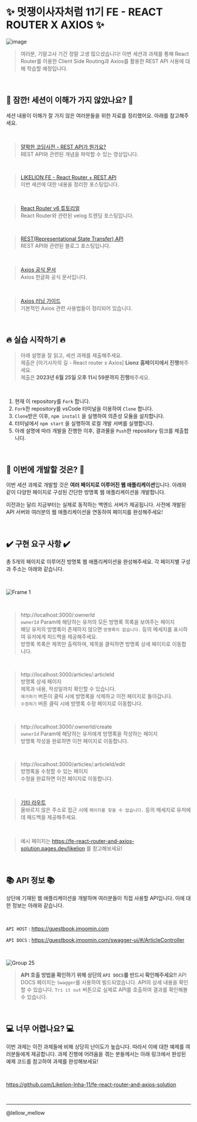 # ✨ 멋쟁이사자처럼 11기 FE - REACT ROUTER X AXIOS ✨

![image](https://github.com/Likelion-Inha-11/fe-react-router-and-axios/assets/79556112/5f71b9db-4147-4684-b867-44907a361e46)

> 여러분, 기말고사 기간 정말 고생 많으셨습니다! 이번 세션과 과제를 통해 React Router를 이용한 Client Side Routing과 Axios를 활용한 REST API 사용에 대해 학습할 예정입니다.

<br/>

## 🌿 잠깐! 세션이 이해가 가지 않았나요? 🌿

세션 내용이 이해가 잘 가지 않은 여러분들을 위한 자료를 정리했어요. 아래를 참고해주세요.

<br/>

> [얄팍한 코딩사전 - REST API가 뭔가요?](https://www.youtube.com/watch?v=iOueE9AXDQQ)  
> REST API와 관련된 개념을 파악할 수 있는 영상입니다.

<br/>

> [LIKELION FE - React Router + REST API](https://velog.io/@pexe99/LIKELION-FE-React-Router-REST-API)  
> 이번 세션에 대한 내용을 정리한 포스팅입니다.

<br/>

> [React Router v6 튜토리얼](https://velog.io/@velopert/react-router-v6-tutorial)  
> React Router와 관련된 velog 트렌딩 포스팅입니다.

<br/>

> [REST(Representational State Transfer) API](https://hudi.blog/rest-api/)  
> REST API와 관련된 블로그 포스팅입니다.

<br/>

> [Axios 공식 문서](https://axios-http.com/kr/docs/intro)  
> Axios 한글화 공식 문서입니다.

<br/>

> [Axios 러닝 가이드](https://yamoo9.github.io/axios/guide/usage.html#get-%EC%9A%94%EC%B2%AD)  
> 기본적인 Axios 관련 사용법들이 정리되어 있습니다.

<br/>

## 🔥 실습 시작하기 🔥

> 아래 설명을 잘 읽고, 세션 과제를 제출해주세요.  
> 제출은 [아기사자의 길 - React router x Axios] **Lionz 홈페이지에서 진행**해주세요.  
> 제출은 **2023년 6월 25일 오후 11시 59분까지 진행**해주세요.  

<br/>

1. 현재 이 repository를 `Fork` 합니다.
2. `Fork`한 repository를 vsCode 터미널을 이용하여 `Clone` 합니다.
3. `Clone`받은 이후, `npm install` 을 실행하여 의존성 모듈을 설치합니다.
4. 터미널에서 `npm start` 을 실행하여 로컬 개발 서버를 실행합니다.
5. 아래 설명에 따라 개발을 진행한 이후, 결과물을 `Push`한 repository 링크를 제출합니다.

<br/>

## 💫 이번에 개발할 것은? 💫

이번 세션 과제로 개발할 것은 **여러 페이지로 이루어진 웹 애플리케이션**입니다. 아래와 같이 다양한 페이지로 구성된 간단한 방명록 웹 애플리케이션을 개발합니다.    

이전과는 달리 지금부터는 실제로 동작하는 백엔드 서버가 제공됩니다. 사전에 개발된 API 서버와 여러분의 웹 애플리케이션을 연동하여 페이지를 완성해주세요!  

<br/>

## ✔️ 구현 요구 사항 ✔️

총 5개의 페이지로 이루어진 방명록 웹 애플리케이션을 완성해주세요. 각 페이지별 구성과 주소는 아래와 같습니다.  

<br/>

![Frame 1](https://github.com/Likelion-Inha-11/fe-react-router-and-axios/assets/79556112/d30da500-f0f6-4ba6-9323-64374ad0ba17)

<br/>

> http://localhost:3000/:ownerId    
> `ownerId` Param에 해당하는 유저의 모든 방명록 목록을 보여주는 페이지  
> 해당 유저의 방명록이 존재하지 않으면 `방명록이 없습니다.` 등의 메세지를 표시하여 유저에게 피드백을 제공해주세요.   
> 방명록 목록은 제목만 출력하며, 제목을 클릭하면 방명록 상세 페이지로 이동합니다.  

<br/>

> http://localhost:3000/articles/:articleId     
> 방명록 상세 페이지  
> 제목과 내용, 작성일까지 확인할 수 있습니다.  
> `제거하기` 버튼이 클릭 시에 방명록을 삭제하고 이전 페이지로 돌아갑니다.  
> `수정하기` 버튼 클릭 시에 방명록 수정 페이지로 이동합니다.  

<br/>

> http://localhost:3000/:ownerId/create   
> `ownerId` Param에 해당하는 유저에게 방명록을 작성하는 페이지  
> 방명록 작성을 완료하면 이전 페이지로 이동합니다.  

<br/>

> http://localhost:3000/articles/:articleId/edit  
> 방명록을 수정할 수 있는 페이지  
> 수정을 완료하면 이전 페이지로 이동합니다.  

<br/>

> [기타 라우트](https://github.com/faewafewaefw)  
> 올바르지 않은 주소로 접근 시에 `페이지를 찾을 수 없습니다.` 등의 메세지로 유저에데 패드백을 제공해주세요.  

<br/>

> 예시 페이지는 https://fe-react-router-and-axios-solution.pages.dev/likelion 를 참고해보세요!

<br/>

## 📚 API 정보 📚

상단에 기재된 웹 애플리케이션을 개발하며 여러분들이 직접 사용할 API입니다. 이에 대한 정보는 아래와 같습니다.

<br/>

`API HOST` : https://guestbook.jmoomin.com

`API DOCS` : https://guestbook.jmoomin.com/swagger-ui/#/ArticleController

<br/>

![Group 25](https://github.com/Likelion-Inha-11/fe-react-router-and-axios/assets/79556112/6220a8a2-7415-4b46-b575-6f04f329cd8e)

> **API 호출 방법을 확인하기 위해 상단의 `API DOCS`를 반드시 확인해주세요!!**
> API DOCS 페이지는 `Swagger`를 사용하여 빌드되었습니다.
> API의 상세 내용을 확인할 수 있습니다.
> `Tri it out` 버튼으로 실제로 API를 호출하여 결과를 확인해볼 수 있습니다.

<br/>

## 💻 너무 어렵나요? 💻

이번 과제는 이전 과제들에 비해 상당히 난이도가 높습니다. 따라서 이에 대한 예제를 여러분들에게 제공합니다. 과제 진행에 어려움을 겪는 분들께서는 아래 링크에서 완성된 예제 코드를 참고하여 과제를 완성해보세요!

<br/>

https://github.com/Likelion-Inha-11/fe-react-router-and-axios-solution

<br/>

---
@lellow_mellow
